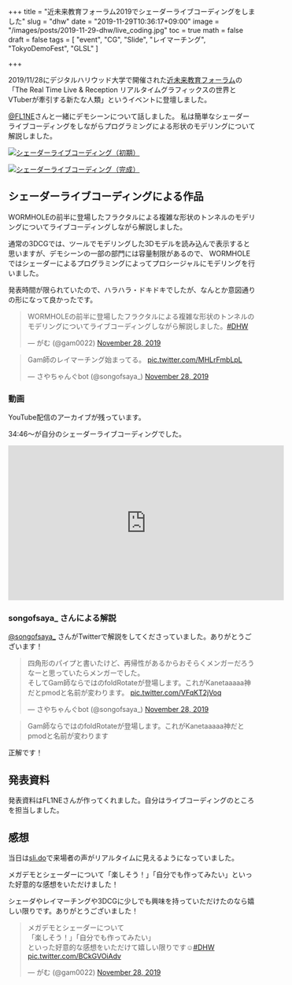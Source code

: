 +++
title = "近未来教育フォーラム2019でシェーダーライブコーディングをしました"
slug = "dhw"
date = "2019-11-29T10:36:17+09:00"
image = "/images/posts/2019-11-29-dhw/live_coding.jpg"
toc = true
math = false
draft = false
tags = [
    "event", "CG", "Slide", "レイマーチング", "TokyoDemoFest", "GLSL"
]

+++

2019/11/28にデジタルハリウッド大学で開催された[近未来教育フォーラム](https://www.dhw.co.jp/forum/program.html)の
「The Real Time Live & Reception リアルタイムグラフィックスの世界とVTuberが牽引する新たな人類」というイベントに登壇しました。

[@FL1NE](https://twitter.com/FL1NE)さんと一緒にデモシーンについて話しました。
私は簡単なシェーダーライブコーディングをしながらプログラミングによる形状のモデリングについて解説しました。

[![シェーダーライブコーディング（初期）](/images/posts/2019-11-29-dhw/live_coding_init.jpg)](https://twitter.com/o_ob/status/1200067621799903238)

[![シェーダーライブコーディング（完成）](/images/posts/2019-11-29-dhw/live_coding.jpg)](https://twitter.com/songofsaya_/status/1199999036964474886)

## シェーダーライブコーディングによる作品

WORMHOLEの前半に登場したフラクタルによる複雑な形状のトンネルのモデリングについてライブコーディングしながら解説しました。

通常の3DCGでは、ツールでモデリングした3Dモデルを読み込んで表示すると思いますが、デモシーンの一部の部門には容量制限があるので、
WORMHOLEではシェーダーによるプログラミングによってプロシージャルにモデリングを行いました。

発表時間が限られていたので、ハラハラ・ドキドキでしたが、なんとか意図通りの形になって良かったです。

<blockquote class="twitter-tweet"><p lang="ja" dir="ltr">WORMHOLEの前半に登場したフラクタルによる複雑な形状のトンネルのモデリングについてライブコーディングしながら解説しました。<a href="https://twitter.com/hashtag/DHW?src=hash&amp;ref_src=twsrc%5Etfw">#DHW</a></p>&mdash; がむ (@gam0022) <a href="https://twitter.com/gam0022/status/1200006025878749184?ref_src=twsrc%5Etfw">November 28, 2019</a></blockquote> <script async src="https://platform.twitter.com/widgets.js" charset="utf-8"></script>

<blockquote class="twitter-tweet"><p lang="ja" dir="ltr">Gam師のレイマーチング始まってる。 <a href="https://t.co/MHLrFmbLpL">pic.twitter.com/MHLrFmbLpL</a></p>&mdash; さやちゃんぐbot (@songofsaya_) <a href="https://twitter.com/songofsaya_/status/1199999036964474886?ref_src=twsrc%5Etfw">November 28, 2019</a></blockquote> <script async src="https://platform.twitter.com/widgets.js" charset="utf-8"></script>

### 動画

YouTube配信のアーカイブが残っています。

34:46〜が自分のシェーダーライブコーディングでした。

<iframe width="560" height="315" src="https://www.youtube.com/embed/j0yRASXFvlQ?start=2086" frameborder="0" allow="accelerometer; autoplay; encrypted-media; gyroscope; picture-in-picture" allowfullscreen></iframe>

### songofsaya_ さんによる解説

[@songofsaya_](https://twitter.com/songofsaya_) さんがTwitterで解説をしてくださっていました。ありがとうございます！

<blockquote class="twitter-tweet"><p lang="ja" dir="ltr">四角形のパイプと書いたけど、再帰性があるからおそらくメンガーだろうなーと思っていたらメンガーでした。<br>そしてGam師ならではのfoldRotateが登場します。これがKanetaaaaa神だとpmodと名前が変わります。 <a href="https://t.co/VFqKT2jVoq">pic.twitter.com/VFqKT2jVoq</a></p>&mdash; さやちゃんぐbot (@songofsaya_) <a href="https://twitter.com/songofsaya_/status/1200008658916007938?ref_src=twsrc%5Etfw">November 28, 2019</a></blockquote> <script async src="https://platform.twitter.com/widgets.js" charset="utf-8"></script>

> Gam師ならではのfoldRotateが登場します。これがKanetaaaaa神だとpmodと名前が変わります

正解です！

## 発表資料

発表資料はFL1NEさんが作ってくれました。自分はライブコーディングのところを担当しました。

<script async class="speakerdeck-embed" data-id="b3019de333a449a481ff2df647d2d098" data-ratio="1.77777777777778" src="//speakerdeck.com/assets/embed.js"></script>

## 感想

当日は[sli.do](https://www.sli.do/)で来場者の声がリアルタイムに見えるようになっていました。

メガデモとシェーダーについて「楽しそう！」「自分でも作ってみたい」といった好意的な感想をいただけました！

シェーダやレイマーチングや3DCGに少しでも興味を持っていただけたのなら嬉しい限りです。ありがとうございました！

<blockquote class="twitter-tweet" data-conversation="none"><p lang="ja" dir="ltr">メガデモとシェーダーについて<br>「楽しそう！」「自分でも作ってみたい」<br>といった好意的な感想をいただけて嬉しい限りです☺️<a href="https://twitter.com/hashtag/DHW?src=hash&amp;ref_src=twsrc%5Etfw">#DHW</a> <a href="https://t.co/BCkGVOiAdv">pic.twitter.com/BCkGVOiAdv</a></p>&mdash; がむ (@gam0022) <a href="https://twitter.com/gam0022/status/1200068188043501568?ref_src=twsrc%5Etfw">November 28, 2019</a></blockquote> <script async src="https://platform.twitter.com/widgets.js" charset="utf-8"></script>
